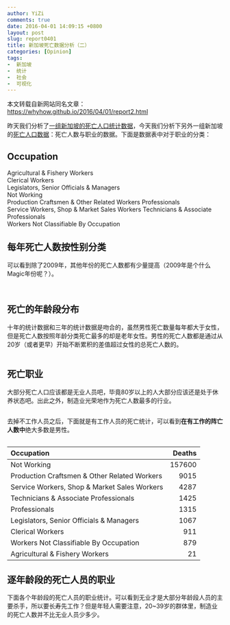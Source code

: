```yaml
---
author: YiZi
comments: true
date: 2016-04-01 14:09:15 +0800
layout: post
slug: report0401
title: 新加坡死亡数据分析（二）
categories: [Opinion]
tags:
-  新加坡
-  统计
-  社会
-  可视化
---
```

<div class="forward">本文转载自新网站同名文章：<a href="https://whyhow.github.io/2016/04/01/report2.html">https://whyhow.github.io/2016/04/01/report2.html</a></div>
<p>昨天我们分析了<a href="{% post_url 2016-03-31-Report %}">一组新加坡的死亡人口统计数据</a>，今天我们分析下另外一组新加坡的<a href="https://data.gov.sg/dataset/deaths-by-age-group-occupation-and-sex">死亡人口数据</a>：死亡人数与职业的数据。下面是数据表中对于职业的分类：</p>
<div id="occupation" class="section level2">
<h2>Occupation</h2>
<p>Agricultural &amp; Fishery Workers<br />
Clerical Workers<br />
Legislators, Senior Officials &amp; Managers<br />
Not Working<br />
Production Craftsmen &amp; Other Related Workers Professionals<br />
Service Workers, Shop &amp; Market Sales Workers Technicians &amp; Associate Professionals<br />
Workers Not Classifiable By Occupation</p>
</div>
<div class="section level2">
<h2>每年死亡人数按性别分类</h2>
<p>可以看到除了2009年，其他年份的死亡人数都有少量提高（2009年是个什么Magic年份呢？）。</p>
<p><img src="/public/images/death/occu/unnamed-chunk-3-1.png" alt="" /><!-- --></p>
<p><img src="/public/images/death/occu/unnamed-chunk-4-1.png" alt="" /><!-- --></p>
</div>


<div class="section level2">
<h2>死亡的年龄段分布</h2>
<p>十年的统计数据和三年的统计数据是吻合的，虽然男性死亡数量每年都大于女性，但是死亡人数按照年龄分类死亡最多的却是老年女性。男性的死亡人数都是通过从20岁（或者更早）开始不断累积的差值超过女性的总死亡人数的。</p>
<p><img src="/public/images/death/occu/unnamed-chunk-5-1.png" alt="" /><!-- --></p>
</div>
<div class="section level2">
<h2>死亡职业</h2>
<p>大部分死亡人口应该都是无业人员吧，毕竟80岁以上的人大部分应该还是处于休养状态吧。出此之外，制造业光荣地作为死亡人数最多的行业。</p>
<p><img src="/public/images/death/occu/unnamed-chunk-6-1.png" alt="" /><!-- --></p>
<p>去掉不工作人员之后，下面就是有工作人员的死亡统计，可以看到<strong>在有工作的阵亡人数中</strong>绝大多数是男性。</p>
<p><img src="/public/images/death/occu/unnamed-chunk-7-1.png" alt="" /><!-- --></p>
<table>
<thead>
<tr class="header">
<th align="left">Occupation</th>
<th align="right">Deaths</th>
</tr>
</thead>
<tbody>
<tr class="odd">
<td align="left">Not Working</td>
<td align="right">157600</td>
</tr>
<tr class="even">
<td align="left">Production Craftsmen &amp; Other Related Workers</td>
<td align="right">9015</td>
</tr>
<tr class="odd">
<td align="left">Service Workers, Shop &amp; Market Sales Workers</td>
<td align="right">4287</td>
</tr>
<tr class="even">
<td align="left">Technicians &amp; Associate Professionals</td>
<td align="right">1425</td>
</tr>
<tr class="odd">
<td align="left">Professionals</td>
<td align="right">1315</td>
</tr>
<tr class="even">
<td align="left">Legislators, Senior Officials &amp; Managers</td>
<td align="right">1067</td>
</tr>
<tr class="odd">
<td align="left">Clerical Workers</td>
<td align="right">911</td>
</tr>
<tr class="even">
<td align="left">Workers Not Classifiable By Occupation</td>
<td align="right">879</td>
</tr>
<tr class="odd">
<td align="left">Agricultural &amp; Fishery Workers</td>
<td align="right">21</td>
</tr>
</tbody>
</table>
</div>
<div class="section level2">
<h2>逐年龄段的死亡人员的职业</h2>
<p>下面各个年龄段的死亡人员的职业统计。可以看到无业才是大部分年龄段人员的主要杀手，所以要长寿先工作？但是年轻人需要注意，20~39岁的群体里，制造业的死亡人数并不比无业人员少多少。</p>
<p><img src="/public/images/death/occu/unnamed-chunk-8-1.png" alt="" /><!-- --></p>
</div>
